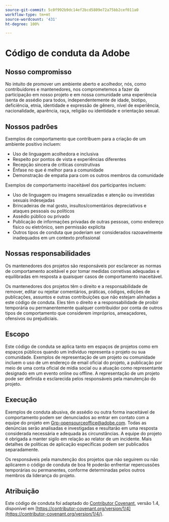 ```yaml
---
source-git-commit: 5c0f992b9dc14ef2bcd5809e72a75bb2cef011a0
workflow-type: tm+mt
source-wordcount: '431'
ht-degree: 100%

---
```

# Código de conduta da Adobe

## Nosso compromisso

No intuito de promover um ambiente aberto e acolhedor, nós, como contribuidores e mantenedores, nos comprometemos a fazer da participação em nosso projeto e em nossa comunidade uma experiência isenta de assédio para todos, independentemente de idade, biotipo, deficiência, etnia, identidade e expressão de gênero, nível de experiência, nacionalidade, aparência, raça, religião ou identidade e orientação sexual.

## Nossos padrões

Exemplos de comportamento que contribuem para a criação de um ambiente positivo incluem:

* Uso de linguagem acolhedora e inclusiva
* Respeito por pontos de vista e experiências diferentes
* Recepção sincera de críticas construtivas
* Ênfase no que é melhor para a comunidade
* Demonstração de empatia para com os outros membros da comunidade

Exemplos de comportamento inaceitável dos participantes incluem:

* Uso de linguagem ou imagens sexualizadas e atenção ou investidas sexuais indesejadas
* Brincadeiras de mal gosto, insultos/comentários depreciativos e ataques pessoais ou políticos
* Assédio público ou privado
* Publicação de informações privadas de outras pessoas, como endereço físico ou eletrônico, sem permissão explícita
* Outros tipos de conduta que poderiam ser considerados razoavelmente inadequados em um contexto profissional

## Nossas responsabilidades

Os mantenedores dos projetos são responsáveis por esclarecer as normas de comportamento aceitável e por tomar medidas corretivas adequadas e equilibradas em resposta a quaisquer casos de comportamento inaceitável.

Os mantenedores dos projetos têm o direito e a responsabilidade de remover, editar ou rejeitar comentários, práticas, códigos, edições de publicações, assuntos e outras contribuições que não estejam alinhadas a este código de conduta. Eles têm o direito e a responsabilidade de proibir temporária ou permanentemente qualquer contribuidor por conta de outros tipos de comportamento que considerem impróprios, ameaçadores, ofensivos ou prejudiciais.

## Escopo

Este código de conduta se aplica tanto em espaços de projetos como em espaços públicos quando um indivíduo representa o projeto ou sua comunidade. Exemplos de representação de um projeto ou comunidade incluem o uso de um endereço de email oficial do projeto, a publicação por meio de uma conta oficial de mídia social ou a atuação como representante designado em um evento online ou offline. A representação de um projeto pode ser definida e esclarecida pelos responsáveis pela manutenção do projeto.

## Execução

Exemplos de conduta abusiva, de assédio ou outra forma inaceitável de comportamento podem ser denunciados ao entrar em contato com a equipe do projeto em Grp-opensourceoffice@adobe.com. Todas as denúncias serão analisadas e investigadas e resultarão em uma resposta considerada necessária e adequada às circunstâncias. A equipe do projeto é obrigada a manter sigilo em relação ao relator de um incidente. Mais detalhes de políticas de aplicação específicas podem ser publicados separadamente.

Os responsáveis pela manutenção dos projetos que não seguirem ou não aplicarem o código de conduta de boa fé poderão enfrentar repercussões temporárias ou permanentes, conforme determinadas pelos outros membros da liderança do projeto.

## Atribuição

Este código de conduta foi adaptado do [Contributor Covenant](https://contributor-covenant.org), versão 1.4, disponível em [https://contributor-covenant.org/version/1/4](https://contributor-covenant.org/version/1/4/).
